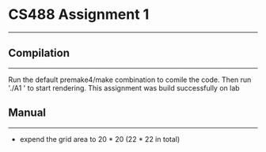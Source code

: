 # CS488 Assignment 1

---

## Compilation

----

Run the default premake4/make combination to comile the code. Then run './A1 ' to start rendering. This assignment was build successfully on lab 

## Manual

----

* expend the grid area to 20 * 20 (22 * 22 in total)
